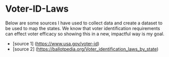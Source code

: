 # Voter-ID-Laws

Below are some sources I have used to collect data and create a dataset to be used to map the states. We know that 
voter identification requirements can effect voter efficacy so showing this in a new, impactful way is my goal.

* [source 1] (https://www.usa.gov/voter-id)
* [source 2] (https://ballotpedia.org/Voter_identification_laws_by_state)
